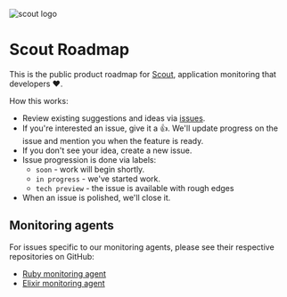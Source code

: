 ![scout logo](https://avatars6.githubusercontent.com/u/458509?v=4&s=200)

# Scout Roadmap

This is the public product roadmap for [Scout](https://scoutapp.com), application monitoring that developers ❤️. 

How this works:

* Review existing suggestions and ideas via [issues](https://github.com/scoutapp/roadmap/issues).
* If you're interested an issue, give it a 👍. We'll update progress on the issue and mention you when the feature is ready.
* If you don't see your idea, create a new issue.
* Issue progression is done via labels:
  * `soon` - work will begin shortly.
  * `in progress` - we've started work.
  * `tech preview` - the issue is available with rough edges
* When an issue is polished, we'll close it.

## Monitoring agents

For issues specific to our monitoring agents, please see their respective repositories on GitHub:

* [Ruby monitoring agent](https://github.com/scoutapp/scout_apm_ruby)
* [Elixir monitoring agent](https://github.com/scoutapp/scout_apm_elixir)
